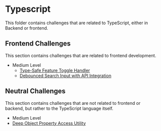 # Typescript

This folder contains challenges that are related to TypeScript, either in Backend or frontend.

## Frontend Challenges

This section contains challenges that are related to frontend development.

- Medium Level
  - [Type-Safe Feature Toggle Handler](./frontend/type-safe-feature-toggle-handler.md)
  - [Debounced Search Input with API Integration](./frontend/debounced-search-input-api.md)

## Neutral Challenges

This section contains challenges that are not related to frontend or backend, but rather to the TypeScript language itself.

- Medium Level
- [Deep Object Property Access Utility](./neutral/deep-object-property-access.md)
